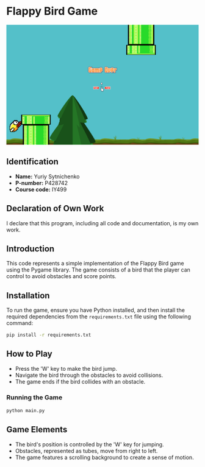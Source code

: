 # Flappy Bird Game

![Flappy Bird Gameplay](https://github.com/yuriysyt/Flappy-Bird/raw/main/readme_images/screen_1.png)

## Identification
- **Name:** Yuriy Sytnichenko
- **P-number:** P428742
- **Course code:** IY499

## Declaration of Own Work
I declare that this program, including all code and documentation, is my own work.

## Introduction
This code represents a simple implementation of the Flappy Bird game using the Pygame library. The game consists of a bird that the player can control to avoid obstacles and score points.

## Installation
To run the game, ensure you have Python installed, and then install the required dependencies from the `requirements.txt` file using the following command:
```bash
pip install -r requirements.txt
```

## How to Play
- Press the 'W' key to make the bird jump.
- Navigate the bird through the obstacles to avoid collisions.
- The game ends if the bird collides with an obstacle.

### Running the Game
```python
python main.py
```

## Game Elements
- The bird's position is controlled by the 'W' key for jumping.
- Obstacles, represented as tubes, move from right to left.
- The game features a scrolling background to create a sense of motion.